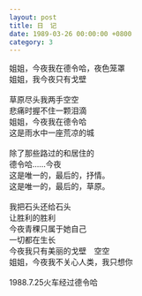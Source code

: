 ```yaml
---
layout: post
title: 日　记
date: 1989-03-26 00:00:00 +0800
category: 3
---
```


姐姐，今夜我在德令哈，夜色笼罩<br>
姐姐，我今夜只有戈壁<br>
<br>
草原尽头我两手空空<br>
悲痛时握不住一颗泪滴<br>
姐姐，今夜我在德令哈<br>
这是雨水中一座荒凉的城<br>
<br>
除了那些路过的和居住的<br>
德令哈……今夜<br>
这是唯一的，最后的，抒情。<br>
这是唯一的，最后的，草原。<br>
<br>
我把石头还给石头<br>
让胜利的胜利<br>
今夜青稞只属于她自己<br>
一切都在生长<br>
今夜我只有美丽的戈壁　空空<br>
姐姐，今夜我不关心人类，我只想你<br>
<br>
1988.7.25火车经过德令哈